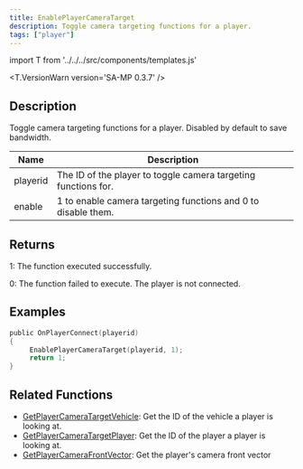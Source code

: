 ```yaml
---
title: EnablePlayerCameraTarget
description: Toggle camera targeting functions for a player.
tags: ["player"]
---
```


import T from '../../../src/components/templates.js'

<T.VersionWarn version='SA-MP 0.3.7' />

## Description

Toggle camera targeting functions for a player. Disabled by default to save bandwidth.

| Name     | Description                                                    |
| -------- | -------------------------------------------------------------- |
| playerid | The ID of the player to toggle camera targeting functions for. |
| enable   | 1 to enable camera targeting functions and 0 to disable them.  |

## Returns

1: The function executed successfully.

0: The function failed to execute. The player is not connected.

## Examples

```c
public OnPlayerConnect(playerid)
{
     EnablePlayerCameraTarget(playerid, 1);
     return 1;
}
```

## Related Functions

- [GetPlayerCameraTargetVehicle](GetPlayerCameraTargetVehicle): Get the ID of the vehicle a player is looking at.
- [GetPlayerCameraTargetPlayer](GetPlayerCameraTargetPlayer): Get the ID of the player a player is looking at.
- [GetPlayerCameraFrontVector](GetPlayerCameraFrontVector): Get the player's camera front vector
